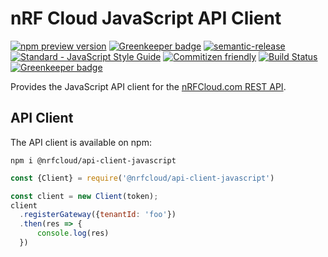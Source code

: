 # nRF Cloud JavaScript API Client

[![npm preview version](https://img.shields.io/npm/v/@nrfcloud/api-client-javascript/preview.svg)](https://www.npmjs.com/package/@nrfcloud/api-client-javascript)
[![Greenkeeper badge](https://badges.greenkeeper.io/nrfcloud/api-client-javascript.svg)](https://greenkeeper.io/)
[![semantic-release](https://img.shields.io/badge/%20%20%F0%9F%93%A6%F0%9F%9A%80-semantic--release-e10079.svg)](https://github.com/semantic-release/semantic-release)
[![Standard - JavaScript Style Guide](https://img.shields.io/badge/code_style-standard-brightgreen.svg)](https://standardjs.com)
[![Commitizen friendly](https://img.shields.io/badge/commitizen-friendly-brightgreen.svg)](http://commitizen.github.io/cz-cli/)
[![Build Status](https://travis-ci.org/nRFCloud/api-client-javascript.svg?branch=master)](https://travis-ci.org/nRFCloud/api-client-javascript)
[![Greenkeeper badge](https://badges.greenkeeper.io/nRFCloud/api-client-javascript.svg)](https://greenkeeper.io/)

Provides the JavaScript API client for the [nRFCloud.com REST API](https://github.com/nRFCloud/api).

## API Client

The API client is available on npm:

    npm i @nrfcloud/api-client-javascript
   
```javascript
const {Client} = require('@nrfcloud/api-client-javascript')

const client = new Client(token);
client
  .registerGateway({tenantId: 'foo'})
  .then(res => {
      console.log(res)
  })
```
